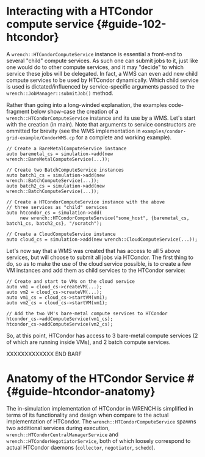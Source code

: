 Interacting with a HTCondor compute service {#guide-102-htcondor}
============


A `wrench::HTCondorComputeService` instance is essential a front-end to several 
"child" compute services. As such one can submit jobs to it, just like one would do to
other compute services, and it may "decide" to which service these jobs
will be delegated. In fact, a WMS can even add new child compute services  to be used
by HTCondor dynamically. Which child service is used is dictated/influenced
by service-specific arguments passed to the `wrench::JobManager::submitJob()` method. 


Rather than going into a long-winded explanation, the examples code-fragment below
show-case the creation of a `wrench::HTCondorComputeService` instance
and its use by a WMS.  Let's start with the creation (in main). Note that
arguments to service constructors are ommitted for brevity (see the WMS
implementation in `examples/condor-grid-example/CondorWMS.cp` for a
complete and working example).


~~~~~~~~~~~~~{.cpp}
// Create a BareMetalComputeService instance
auto baremetal_cs = simulation->add(new wrench::BareMetalComputeService(...));

// Create two BatchComputeService instances
auto batch1_cs = simulation->add(new wrench::BatchComputeService(...));
auto batch2_cs = simulation->add(new wrench::BatchComputeService(...));

// Create a HTCondorComputeService instance with the above 
// three services as "child" services
auto htcondor_cs = simulation->add(
     new wrench::HTCondorComputeService("some_host", {baremetal_cs, batch1_cs, batch2_cs}, "/scratch");

// Create a CloudComputeService instance
auto cloud_cs = simulation->add(new wrench::CloudComputeService(...));
~~~~~~~~~~~~~

Let's now say that a WMS was created that has access to all 5 above services, but will choose to submit
all jobs via HTCondor. The first thing to do, so as to make the use of the cloud service possible,
is to create a few VM instances and add them as child services to the HTCondor service:

~~~~~~~~~~~~~{.cpp}
// Create and start to VMs on the cloud service
auto vm1 = cloud_cs->createVM(...);
auto vm2 = cloud_cs->createVM(...);
auto vm1_cs = cloud_cs->startVM(vm1); 
auto vm2_cs = cloud_cs->startVM(vm1);

// Add the two VM's bare-metal compute services to HTCondor
htcondor_cs->addComputeService(vm1_cs);
htcondor_cs->addComputeService(vm2_cs);
~~~~~~~~~~~~~

So, at this point, HTCondor has access to 3 bare-metal compute services (2 of which are running inside VMs),
and 2 batch compute services.




XXXXXXXXXXXXX END BARF




# Anatomy of the HTCondor Service #        {#guide-htcondor-anatomy}

The in-simulation implementation of HTCondor in WRENCH is simplified in
terms of its functionality and design when compare to the actual
implementation of HTCondor. The `wrench::HTCondorComputeService` spawns two
additional services during execution,
`wrench::HTCondorCentralManagerService` and
`wrench::HTCondorNegotiatorService`, both of which loosely correspond to
actual HTCondor daemons (`collector`, `negotiator`, `schedd`).

